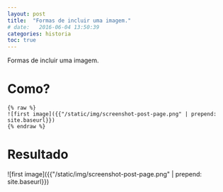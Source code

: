 ```yaml
---
layout: post
title:  "Formas de incluir uma imagem."
# date:   2016-06-04 13:50:39
categories: historia
toc: true
---
```


Formas de incluir uma imagem.

# Como?

```
{% raw %}
![first image]({{"/static/img/screenshot-post-page.png" | prepend: site.baseurl}})
{% endraw %}
```

# Resultado
![first image]({{"/static/img/screenshot-post-page.png" | prepend: site.baseurl}})